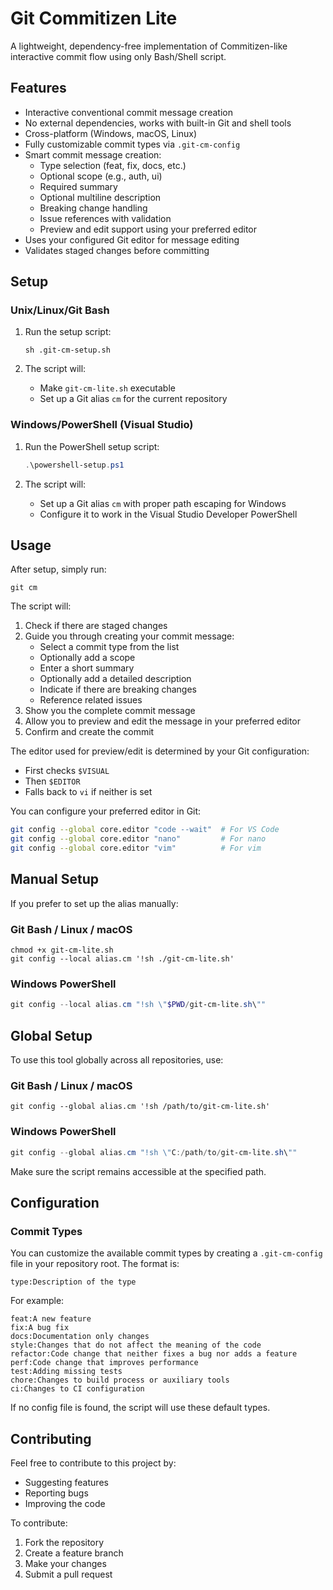 # Git Commitizen Lite

A lightweight, dependency-free implementation of Commitizen-like interactive commit flow using only Bash/Shell script.

## Features

- Interactive conventional commit message creation
- No external dependencies, works with built-in Git and shell tools
- Cross-platform (Windows, macOS, Linux)
- Fully customizable commit types via `.git-cm-config`
- Smart commit message creation:
  - Type selection (feat, fix, docs, etc.)
  - Optional scope (e.g., auth, ui)
  - Required summary
  - Optional multiline description
  - Breaking change handling
  - Issue references with validation
  - Preview and edit support using your preferred editor
- Uses your configured Git editor for message editing
- Validates staged changes before committing

## Setup

### Unix/Linux/Git Bash

1. Run the setup script:
   ```
   sh .git-cm-setup.sh
   ```

2. The script will:
   - Make `git-cm-lite.sh` executable
   - Set up a Git alias `cm` for the current repository

### Windows/PowerShell (Visual Studio)

1. Run the PowerShell setup script:
   ```powershell
   .\powershell-setup.ps1
   ```

2. The script will:
   - Set up a Git alias `cm` with proper path escaping for Windows
   - Configure it to work in the Visual Studio Developer PowerShell

## Usage

After setup, simply run:

```
git cm
```

The script will:

1. Check if there are staged changes
2. Guide you through creating your commit message:
   - Select a commit type from the list
   - Optionally add a scope
   - Enter a short summary
   - Optionally add a detailed description
   - Indicate if there are breaking changes
   - Reference related issues
3. Show you the complete commit message
4. Allow you to preview and edit the message in your preferred editor
5. Confirm and create the commit

The editor used for preview/edit is determined by your Git configuration:
- First checks `$VISUAL`
- Then `$EDITOR`
- Falls back to `vi` if neither is set

You can configure your preferred editor in Git:
```bash
git config --global core.editor "code --wait"  # For VS Code
git config --global core.editor "nano"         # For nano
git config --global core.editor "vim"          # For vim
```

## Manual Setup

If you prefer to set up the alias manually:

### Git Bash / Linux / macOS
```
chmod +x git-cm-lite.sh
git config --local alias.cm '!sh ./git-cm-lite.sh'
```

### Windows PowerShell
```powershell
git config --local alias.cm "!sh \"$PWD/git-cm-lite.sh\""
```

## Global Setup

To use this tool globally across all repositories, use:

### Git Bash / Linux / macOS
```
git config --global alias.cm '!sh /path/to/git-cm-lite.sh'
```

### Windows PowerShell
```powershell
git config --global alias.cm "!sh \"C:/path/to/git-cm-lite.sh\""
```

Make sure the script remains accessible at the specified path.

## Configuration

### Commit Types

You can customize the available commit types by creating a `.git-cm-config` file in your repository root. The format is:

```
type:Description of the type
```

For example:
```
feat:A new feature
fix:A bug fix
docs:Documentation only changes
style:Changes that do not affect the meaning of the code
refactor:Code change that neither fixes a bug nor adds a feature
perf:Code change that improves performance
test:Adding missing tests
chore:Changes to build process or auxiliary tools
ci:Changes to CI configuration
```

If no config file is found, the script will use these default types.

## Contributing

Feel free to contribute to this project by:
- Suggesting features
- Reporting bugs
- Improving the code

To contribute:
1. Fork the repository
2. Create a feature branch
3. Make your changes
4. Submit a pull request